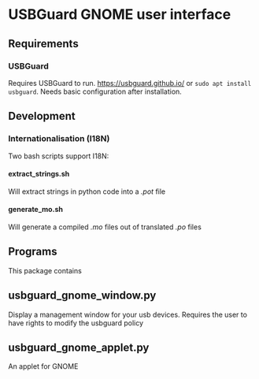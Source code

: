 # USBGuard GNOME user interface

## Requirements

### USBGuard

Requires USBGuard to run. https://usbguard.github.io/ or ```sudo apt install usbguard```.
Needs basic configuration after installation.


## Development

### Internationalisation (I18N)

Two bash scripts support I18N:

#### extract_strings.sh

Will extract strings in python code into a *.pot* file

#### generate_mo.sh

Will generate a compiled *.mo* files out of translated *.po* files

## Programs

This package contains

## usbguard_gnome_window.py

Display a management window for your usb devices. Requires the user to have rights to modify the usbguard policy

## usbguard_gnome_applet.py

An applet for GNOME
